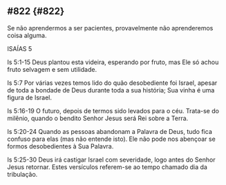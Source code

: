 ## #822 {#822}

Se não aprendermos a ser pacientes, provavelmente não aprenderemos coisa alguma.

ISAÍAS 5

Is 5:1-15 Deus plantou esta videira, esperando por fruto, mas Ele só achou fruto selvagem e sem utilidade.

Is 5:7 Por várias vezes temos lido do quão desobediente foi Israel, apesar de toda a bondade de Deus durante toda a sua história; Sua vinha é uma figura de Israel.

Is 5:16-19 O futuro, depois de termos sido levados para o céu. Trata-se do milênio, quando o bendito Senhor Jesus será Rei sobre a Terra.

Is 5:20-24 Quando as pessoas abandonam a Palavra de Deus, tudo fica confuso para elas (mas não entende isto). Ele não pode nos abençoar se formos desobedientes à Sua Palavra.

Is 5:25-30 Deus irá castigar Israel com severidade, logo antes do Senhor Jesus retornar. Estes versículos referem-se ao tempo chamado dia da tribulação.